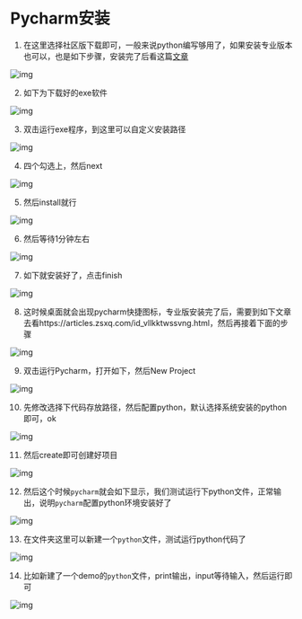# Pycharm安装

1. 在这里选择社区版下载即可，一般来说python编写够用了，如果安装专业版本也可以，也是如下步骤，安装完了后看这篇[文章](./Jetbrains全家桶激活.md)

![img](https://cdn.jsdelivr.net/gh/Killer-89757/PicBed/images/2024%2F05%2FFuJNkbfpyJSB4HkYdyqE1cXTZD_o-06605b.png)

2. 如下为下载好的exe软件

![img](https://cdn.jsdelivr.net/gh/Killer-89757/PicBed/images/2024%2F05%2FFtfZAVFzjs6aTU24ojXEyYEjLyVl-85f63f.png)

3. 双击运行exe程序，到这里可以自定义安装路径

![img](https://cdn.jsdelivr.net/gh/Killer-89757/PicBed/images/2024%2F05%2FFituqEZWDksoUyMK811YxqRiv74p-4bc549.png)

4. 四个勾选上，然后next

![img](https://cdn.jsdelivr.net/gh/Killer-89757/PicBed/images/2024%2F05%2FFmpTbirMRBUfPknLisK0J__ffT9Q-8e08ef.png)

5. 然后install就行

![img](https://cdn.jsdelivr.net/gh/Killer-89757/PicBed/images/2024%2F05%2FFqFwDex4sGP5w70UHzt04b2AKiw5-4c4148.png)

6. 然后等待1分钟左右

![img](https://cdn.jsdelivr.net/gh/Killer-89757/PicBed/images/2024%2F05%2FFuXJ7w_BQzhVK3OuZecSvTH3a4EK-94e83c.png)

7. 如下就安装好了，点击finish

![img](https://cdn.jsdelivr.net/gh/Killer-89757/PicBed/images/2024%2F05%2FFurX4wrJP9mHueUs7BRZ1y893hl3-3197b1.png)

8. 这时候桌面就会出现pycharm快捷图标，专业版安装完了后，需要到如下文章去看https://articles.zsxq.com/id_vllkktwssvng.html，然后再接着下面的步骤

![img](https://cdn.jsdelivr.net/gh/Killer-89757/PicBed/images/2024%2F05%2FFvCg4aZ2wU_Pf6rVYu9jDco-4MQ1-69a047.png)

9. 双击运行Pycharm，打开如下，然后New Project

![img](https://cdn.jsdelivr.net/gh/Killer-89757/PicBed/images/2024%2F05%2FFjdMBNVF_s_nNlXIuH9VlsE3UdzR-36c7f3.png)

10. 先修改选择下代码存放路径，然后配置python，默认选择系统安装的python即可，ok

![img](https://cdn.jsdelivr.net/gh/Killer-89757/PicBed/images/2024%2F05%2FFo0uCKB2C3SxTs-i3wRmnw1KtVUg-466028.png)

11. 然后create即可创建好项目

![img](https://cdn.jsdelivr.net/gh/Killer-89757/PicBed/images/2024%2F05%2FFgL1w0fw1LvPiBIW7SgLJS1HYPmY-d05a5e.png)

12. 然后这个时候`pycharm`就会如下显示，我们测试运行下python文件，正常输出，说明`pycharm`配置python环境安装好了

![img](https://cdn.jsdelivr.net/gh/Killer-89757/PicBed/images/2024%2F05%2FFpEdvCUlLyZmpYO2k-BjM1cwFI0O-4341f9.png)

13. 在文件夹这里可以新建一个`python`文件，测试运行python代码了

![img](https://cdn.jsdelivr.net/gh/Killer-89757/PicBed/images/2024%2F05%2FFnyIiGfijJAuS_XcBbdRrtKEItvr-08dc78.png)

14. 比如新建了一个demo的`python`文件，print输出，input等待输入，然后运行即可

![img](https://cdn.jsdelivr.net/gh/Killer-89757/PicBed/images/2024%2F05%2FFrk1PRaY7VshSB2RM492Yc8n5l7P-44d7b4.png)